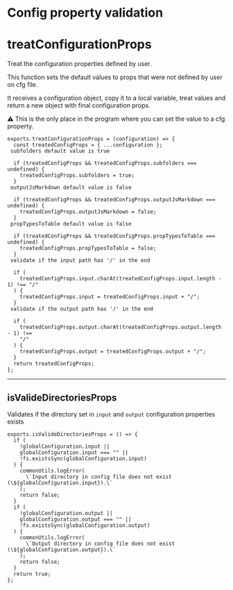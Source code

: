  # Config property validation

 # treatConfigurationProps

 Treat the configuration properties defined by user.

 This function sets the default values to props that were not defined by user on cfg file.

 It receives a configuration object, copy it to a local variable, treat values and return a new object with final configuration props.

 ⚠️ This is the only place in the program where you can set the value to a cfg property.

```
exports.treatConfigurationProps = (configuration) => {
  const treatedConfigProps = { ...configuration };
 subfolders default value is true

  if (treatedConfigProps && treatedConfigProps.subfolders === undefined) {
    treatedConfigProps.subfolders = true;
  }
 outputJsMarkdown default value is false

  if (treatedConfigProps && treatedConfigProps.outputJsMarkdown === undefined) {
    treatedConfigProps.outputJsMarkdown = false;
  }
 propTypesToTable default value is false

  if (treatedConfigProps && treatedConfigProps.propTypesToTable === undefined) {
    treatedConfigProps.propTypesToTable = false;
  }
 validate if the input path has '/' in the end

  if (
    treatedConfigProps.input.charAt(treatedConfigProps.input.length - 1) !== "/"
  ) {
    treatedConfigProps.input = treatedConfigProps.input + "/";
  }
 validate if the output path has '/' in the end

  if (
    treatedConfigProps.output.charAt(treatedConfigProps.output.length - 1) !==
    "/"
  ) {
    treatedConfigProps.output = treatedConfigProps.output + "/";
  }
  return treatedConfigProps;
};
```
---

 ## isValideDirectoriesProps

 Validates if the directory set in `input` and `output` configuration properties exists

```
exports.isValideDirectoriesProps = () => {
  if (
    !globalConfiguration.input ||
    globalConfiguration.input === "" ||
    !fs.existsSync(globalConfiguration.input)
  ) {
    commonUtils.logError(
      \`Input directory in config file does not exist (\${globalConfiguration.input}).\`
    );
    return false;
  }
  if (
    !globalConfiguration.output ||
    globalConfiguration.output === "" ||
    !fs.existsSync(globalConfiguration.output)
  ) {
    commonUtils.logError(
      \`Output directory in config file does not exist (\${globalConfiguration.output}).\`
    );
    return false;
  }
  return true;
};
```
